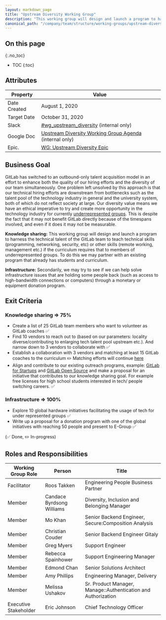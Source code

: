 ```yaml
---
layout: markdown_page
title: "Upstream Diversity Working Group"
description: "This working group will design and launch a program to harness the technical talent of the GitLab team to teach technical skills to members of underrepresented groups."
canonical_path: "/company/team/structure/working-groups/upstream-diversity/"
---
```


## On this page
{:.no_toc}

- TOC
{:toc}

## Attributes

| Property     | Value            |
|--------------|------------------|
| Date Created | August 1, 2020   |
| Target Date  | October 31, 2020 |
| Slack        | [#wg_upstream_diversity](https://gitlab.slack.com/archives/C017XNA4LDA) (internal only) |
| Google Doc   | [Upstream Diversity Working Group Agenda](https://docs.google.com/document/d/15m8If-AcX6DTnOHt89kzIetOeu8OhCzpC7Uk2OpP50E/edit) (internal only) |
| Epic.        | [WG: Upstream Diversity Epic](https://gitlab.com/groups/gitlab-com/-/epics/824)

## Business Goal

GitLab has switched to an outbound-only talent acquisition model in an effort to enhance both the quality of our hiring efforts and the diversity of our team simultaneously. One problem left unsolved by this approach is that our technical hiring efforts are downstream from bottlenecks such as the talent pool of the technology industry in general and the university system, both of which do not reflect society at large. Our diversity value means we have an ethical imperative to try and create more opportunity in the technology industry for currently [underrepresented groups](https://about.gitlab.com/handbook/incentives/#add-on-bonus-for-select-underrepresented-groups). This is despite the fact that it may not benefit GitLab directly because of the timespans involved, and even if it does it may not be measurable.

**Knowledge sharing:** This working group will design and launch a program to harness the technical talent of the GitLab team to teach technical skills (programming, networking, security, etc) or other skills (remote working, management etc.) if the curriculum requires that to members of underrepresented groups. To do this we may partner with an existing program that already has students and curriculum.

**Infrastructure:** Secondarily, we may try to see if we can help solve infrastructure issues that are holding some people back (such as access to high-bandwidth connections or computers) through a monetary or equipment donation program.

## Exit Criteria

### Knowledge sharing => 75%
* Create a list of 25 GitLab team members who want to volunteer as GitLab coaches ✅
* Find 10 vendors to reach out to (based on our parameters: locality diverse/contributing to enlarging tech talent pool upstream etc.). And narrow down to 3 vendors to collaborate with ✅
* Establish a collaboration with 3 vendors and matching at least 15 GitLab coaches to the curriculum ✏️
Matching efforts will continue [here](/handbook/engineering/volunteer-coaches-for-urgs/)
* Align and contribute to our existing outreach programs, example: [GitLab for Startups](https://about.gitlab.com/solutions/startups/) and [GitLab Open Source](https://about.gitlab.com/solutions/open-source/) and make a proposal for an initiative that contributes to our knowledge sharing goal. For example free licenses for high school students interested in tech/ people switching careers. ✅

### Infrastructure => 100%
* Explore 10 global hardware initiatives facilitating the usage of tech for under represented groups ✅
* Write up a proposal for a donation program with one of the global initiatives with reaching 50 people and present to E-Group ✅


(✅ Done, ✏️ In-progress)

## Roles and Responsibilities

| Working Group Role    | Person                    | Title                                                         |
|-----------------------|---------------------------|-------------------------------------------------------------- |
| Facilitator           | Roos Takken               | Engineering People Business Partner                           |
| Member                | Candace Byrdsong Williams | Diversity, Inclusion and Belonging Manager                    |
| Member                | Mo Khan                   | Senior Backend Engineer, Secure:Composition Analysis          |
| Member                | Christian Couder          | Senior Backend Engineer Gitaly                                |
| Member                | Greg Myers                | Support Engineer                                              |
| Member                | Rebecca Spainhower        | Support Engineering Manager                                   |
| Member                | Edmond Chan               | Senior Solutions Architect                                    |
| Member                | Amy Phillips              | Engineering Manager, Delivery                                 |
| Member                | Melissa Ushakov           | Sr. Product Manager, Manage::Authentication and Authorization |
| Executive Stakeholder | Eric Johnson              | Chief Technology Officer                                      |
